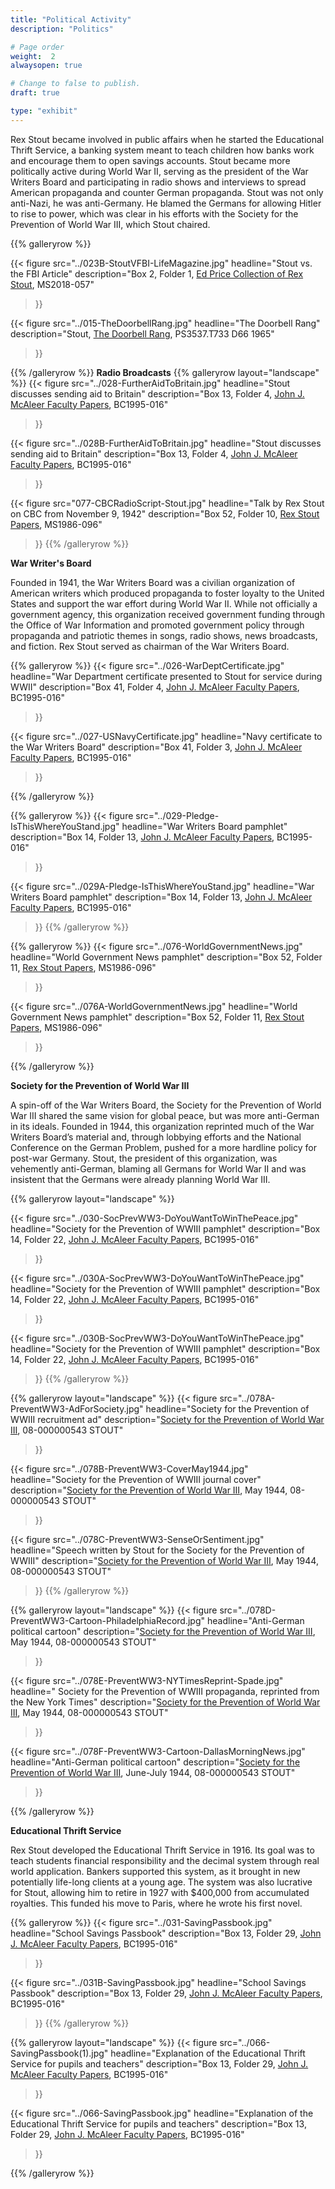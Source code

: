 ```yaml
---
title: "Political Activity"
description: "Politics"

# Page order
weight:  2
alwaysopen: true

# Change to false to publish.
draft: true

type: "exhibit"
---
```


Rex Stout became involved in public affairs when he started the Educational Thrift Service, a banking system meant to teach  children how banks work and encourage them to open savings accounts. Stout became more politically active during World War II, serving as the president of the War Writers Board and participating in radio shows and interviews to spread American propaganda and counter German propaganda. Stout was not only anti-Nazi, he was anti-Germany. He blamed the Germans for allowing Hitler to rise to power, which was clear in his efforts with the Society for the Prevention of World War III, which Stout chaired.

{{% galleryrow %}}

{{< figure src="../023B-StoutVFBI-LifeMagazine.jpg"
           headline="Stout vs. the FBI Article"
           description="Box 2, Folder 1, [Ed Price Collection of Rex Stout](https://bc-primo.hosted.exlibrisgroup.com/permalink/f/l6ucgu/ALMA-BC21495631010001021), MS2018-057"
>}}

{{< figure src="../015-TheDoorbellRang.jpg"
           headline="The Doorbell Rang"
           description="Stout, [The Doorbell Rang](https://bc-primo.hosted.exlibrisgroup.com/permalink/f/l6ucgu/ALMA-BC21506751750001021), PS3537.T733 D66 1965"
>}}

{{% /galleryrow %}}
__Radio Broadcasts__
{{% galleryrow layout="landscape" %}}
{{< figure src="../028-FurtherAidToBritain.jpg"
           headline="Stout discusses sending aid to Britain"
           description="Box 13, Folder 4, [John J. McAleer Faculty Papers](https://bc-primo.hosted.exlibrisgroup.com/permalink/f/l6ucgu/ALMA-BC21349383200001021), BC1995-016"
>}}

{{< figure src="../028B-FurtherAidToBritain.jpg"
           headline="Stout discusses sending aid to Britain"
           description="Box 13, Folder 4, [John J. McAleer Faculty Papers](https://bc-primo.hosted.exlibrisgroup.com/permalink/f/l6ucgu/ALMA-BC21349383200001021), BC1995-016"
>}}

{{< figure src="077-CBCRadioScript-Stout.jpg"
           headline="Talk by Rex Stout on CBC from November 9, 1942"
           description="Box 52, Folder 10, [Rex Stout Papers](https://bc-primo.hosted.exlibrisgroup.com/permalink/f/l6ucgu/ALMA-BC21323242860001021), MS1986-096"
>}}
{{% /galleryrow %}}


__War Writer's Board__

Founded in 1941, the War Writers Board was a civilian organization of American writers which produced propaganda to foster loyalty to the United States and support the war effort during World War II. While not officially a government agency, this organization received government funding through the Office of War Information and promoted government policy through propaganda and patriotic themes in songs, radio shows, news broadcasts, and fiction. Rex Stout served as chairman of the War Writers Board.

{{% galleryrow %}}
{{< figure src="../026-WarDeptCertificate.jpg"
           headline="War Department certificate presented to Stout for service during WWII"
           description="Box 41, Folder 4, [John J. McAleer Faculty Papers](https://bc-primo.hosted.exlibrisgroup.com/permalink/f/l6ucgu/ALMA-BC21349383200001021), BC1995-016"
>}}

{{< figure src="../027-USNavyCertificate.jpg"
           headline="Navy certificate to the War Writers Board"
           description="Box 41, Folder 3, [John J. McAleer Faculty Papers](https://bc-primo.hosted.exlibrisgroup.com/permalink/f/l6ucgu/ALMA-BC21349383200001021), BC1995-016"
>}}

{{% /galleryrow %}}

{{% galleryrow %}}
{{< figure src="../029-Pledge-IsThisWhereYouStand.jpg"
           headline="War Writers Board pamphlet"
           description="Box 14, Folder 13, [John J. McAleer Faculty Papers](https://bc-primo.hosted.exlibrisgroup.com/permalink/f/l6ucgu/ALMA-BC21349383200001021), BC1995-016"
>}}

{{< figure src="../029A-Pledge-IsThisWhereYouStand.jpg"
           headline="War Writers Board pamphlet"
           description="Box 14, Folder 13, [John J. McAleer Faculty Papers](https://bc-primo.hosted.exlibrisgroup.com/permalink/f/l6ucgu/ALMA-BC21349383200001021), BC1995-016"
>}}
{{% /galleryrow %}}

{{% galleryrow %}}
{{< figure src="../076-WorldGovernmentNews.jpg"
    headline="World Government News pamphlet"
    description="Box 52, Folder 11, [Rex Stout Papers](https://bc-primo.hosted.exlibrisgroup.com/permalink/f/l6ucgu/ALMA-BC21323242860001021), MS1986-096"
>}}

{{< figure src="../076A-WorldGovernmentNews.jpg"
    headline="World Government News pamphlet"
    description="Box 52, Folder 11, [Rex Stout Papers](https://bc-primo.hosted.exlibrisgroup.com/permalink/f/l6ucgu/ALMA-BC21323242860001021), MS1986-096"
>}}

{{% /galleryrow %}}

__Society for the Prevention of World War III__

A spin-off of the War Writers Board, the Society for the Prevention of World War III shared the same vision for global peace, but was more anti-German in its ideals. Founded in 1944, this organization reprinted much of the War Writers Board’s material and, through lobbying efforts and the National Conference on the German Problem, pushed for a more hardline policy for post-war Germany. Stout, the president of this organization, was vehemently anti-German, blaming all Germans for World War II and was insistent that the Germans were already planning World War III.

{{% galleryrow layout="landscape" %}}

{{< figure src="../030-SocPrevWW3-DoYouWantToWinThePeace.jpg"
           headline="Society for the Prevention of WWIII pamphlet"
           description="Box 14, Folder 22, [John J. McAleer Faculty Papers](https://bc-primo.hosted.exlibrisgroup.com/permalink/f/l6ucgu/ALMA-BC21349383200001021), BC1995-016"
>}}

{{< figure src="../030A-SocPrevWW3-DoYouWantToWinThePeace.jpg"
           headline="Society for the Prevention of WWIII pamphlet"
           description="Box 14, Folder 22, [John J. McAleer Faculty Papers](https://bc-primo.hosted.exlibrisgroup.com/permalink/f/l6ucgu/ALMA-BC21349383200001021), BC1995-016"
>}}

{{< figure src="../030B-SocPrevWW3-DoYouWantToWinThePeace.jpg"
           headline="Society for the Prevention of WWIII pamphlet"
           description="Box 14, Folder 22, [John J. McAleer Faculty Papers](https://bc-primo.hosted.exlibrisgroup.com/permalink/f/l6ucgu/ALMA-BC21349383200001021), BC1995-016"
>}}
{{% /galleryrow %}}

{{% galleryrow layout="landscape" %}}
{{< figure src="../078A-PreventWW3-AdForSociety.jpg"
           headline="Society for the Prevention of WWIII recruitment ad"
           description="[Society for the Prevention of World War III](https://bc-primo.hosted.exlibrisgroup.com/permalink/f/l6ucgu/ALMA-BC21360019190001021), 08-000000543 STOUT"
>}}

{{< figure src="../078B-PreventWW3-CoverMay1944.jpg"
           headline="Society for the Prevention of WWIII journal cover"
           description="[Society for the Prevention of World War III](https://bc-primo.hosted.exlibrisgroup.com/permalink/f/l6ucgu/ALMA-BC21360019190001021), May 1944, 08-000000543 STOUT"
>}}

{{< figure src="../078C-PreventWW3-SenseOrSentiment.jpg"
           headline="Speech written by Stout for the Society for the Prevention of WWIII"
           description="[Society for the Prevention of World War III](https://bc-primo.hosted.exlibrisgroup.com/permalink/f/l6ucgu/ALMA-BC21360019190001021), May 1944, 08-000000543 STOUT"
>}}
{{% /galleryrow %}}

{{% galleryrow layout="landscape" %}}
{{< figure src="../078D-PreventWW3-Cartoon-PhiladelphiaRecord.jpg"
           headline="Anti-German political cartoon"
           description="[Society for the Prevention of World War III](https://bc-primo.hosted.exlibrisgroup.com/permalink/f/l6ucgu/ALMA-BC21360019190001021), May 1944, 08-000000543 STOUT"
>}}

{{< figure src="../078E-PreventWW3-NYTimesReprint-Spade.jpg"
           headline=" Society for the Prevention of WWIII propaganda, reprinted from the New York Times"
           description="[Society for the Prevention of World War III](https://bc-primo.hosted.exlibrisgroup.com/permalink/f/l6ucgu/ALMA-BC21360019190001021), May 1944, 08-000000543 STOUT"
>}}

{{< figure src="../078F-PreventWW3-Cartoon-DallasMorningNews.jpg"
           headline="Anti-German political cartoon"
           description="[Society for the Prevention of World War III](https://bc-primo.hosted.exlibrisgroup.com/permalink/f/l6ucgu/ALMA-BC21360019190001021), June-July 1944, 08-000000543 STOUT"
>}}

{{% /galleryrow %}}

__Educational Thrift Service__

Rex Stout developed the Educational Thrift Service in 1916. Its goal was to teach students financial responsibility and the decimal system through real world application. Bankers supported this system, as it brought in new potentially life-long clients at a young age.  The system was also lucrative for Stout, allowing him to retire in 1927 with $400,000 from accumulated royalties. This funded his move to Paris, where he wrote his first novel.

{{% galleryrow %}}
{{< figure src="../031-SavingPassbook.jpg"
           headline="School Savings Passbook"
           description="Box 13, Folder 29, [John J. McAleer Faculty Papers](https://bc-primo.hosted.exlibrisgroup.com/permalink/f/l6ucgu/ALMA-BC21349383200001021), BC1995-016"
>}}

{{< figure src="../031B-SavingPassbook.jpg"
           headline="School Savings Passbook"
           description="Box 13, Folder 29, [John J. McAleer Faculty Papers](https://bc-primo.hosted.exlibrisgroup.com/permalink/f/l6ucgu/ALMA-BC21349383200001021), BC1995-016"
>}}
{{% /galleryrow %}}

{{% galleryrow layout="landscape" %}}
{{< figure src="../066-SavingPassbook(1).jpg"
           headline="Explanation of the Educational Thrift Service for pupils and teachers"
           description="Box 13, Folder 29, [John J. McAleer Faculty Papers](https://bc-primo.hosted.exlibrisgroup.com/permalink/f/l6ucgu/ALMA-BC21349383200001021), BC1995-016"
>}}

{{< figure src="../066-SavingPassbook.jpg"
           headline="Explanation of the Educational Thrift Service for pupils and teachers"
           description="Box 13, Folder 29, [John J. McAleer Faculty Papers](https://bc-primo.hosted.exlibrisgroup.com/permalink/f/l6ucgu/ALMA-BC21349383200001021), BC1995-016"
>}}

{{% /galleryrow %}}
